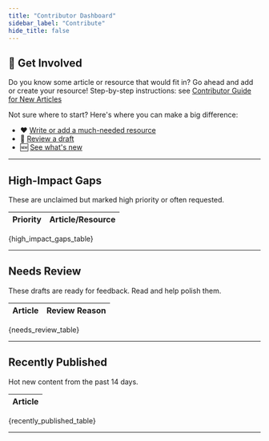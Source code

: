 ```yaml
---
title: "Contributor Dashboard"
sidebar_label: "Contribute"
hide_title: false
---
```


## 🚀 Get Involved

Do you know some article or resource that would fit in? Go ahead and add or create your resource! Step-by-step instructions: see [Contributor Guide for New Articles](/docs/contribute/contributing-new-resource)

Not sure where to start? Here's where you can make a big difference:

- ❤️ [Write or add a much-needed resource](#high-impact-gaps)
- 📝 [Review a draft](#needs-review)
- 🆕 [See what's new](#recently-published)

---

## High-Impact Gaps

These are unclaimed but marked high priority or often requested.

| Priority | Article/Resource |
|----------|-----------------|
{high_impact_gaps_table}

---

## Needs Review

These drafts are ready for feedback. Read and help polish them.

| Article | Review Reason |
|---------|---------------|
{needs_review_table}

---

## Recently Published

Hot new content from the past 14 days.

| Article |
|---------|
{recently_published_table}

---





